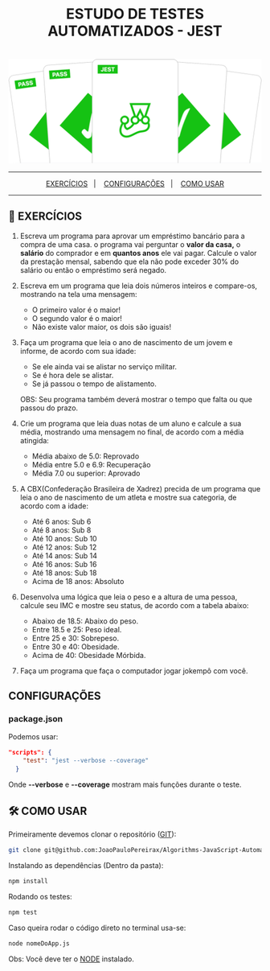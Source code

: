 <div align='center' >
        <h1>ESTUDO DE TESTES AUTOMATIZADOS - JEST<h1>
</div>

![Jest](./assets/images/jest-readme-headline.png)
<hr>

<p align="center">
  <a href="#EXERCÍCIOS">EXERCÍCIOS</a>&nbsp;&nbsp;&nbsp;|&nbsp;&nbsp;&nbsp;
  <a href="#CONFIGURAÇÕES">CONFIGURAÇÕES</a>&nbsp;&nbsp;&nbsp;|&nbsp;&nbsp;&nbsp;
  <a href="#COMO-USAR">COMO USAR</a>
</p>

<hr>

## 📝 EXERCÍCIOS

1. Escreva um programa para aprovar um empréstimo bancário para a compra de uma casa. o programa vai perguntar o **valor da casa,** o **salário** do comprador e em **quantos anos** ele vai pagar. Calcule o valor da prestação mensal, sabendo que ela não pode exceder 30% do salário ou então o empréstimo será negado.

2. Escreva em um programa que leia dois números inteiros e compare-os, mostrando na tela uma mensagem:
    - O primeiro valor é o maior!
    - O segundo valor é o maior!
    - Não existe valor maior, os dois são iguais!
    
3. Faça um programa que leia o ano de nascimento de um jovem e informe, de acordo com sua idade:
    - Se ele ainda vai se alistar no serviço militar.
    - Se é hora dele se alistar.
    - Se já passou o tempo de alistamento.

    OBS: Seu programa também deverá mostrar o tempo que falta ou que passou do prazo.
4. Crie um programa que leia duas notas de um aluno e calcule a sua média, mostrando uma mensagem no final, de acordo com a média atingida:
    - Média abaixo de 5.0: Reprovado
    - Média entre 5.0 e 6.9: Recuperação
    - Média 7.0 ou superior: Aprovado
    
5. A CBX(Confederação Brasileira de Xadrez) precida de um programa que leia o ano de nascimento de um atleta e mostre sua categoria, de acordo com a idade:
    - Até 6 anos: Sub 6
    - Até 8 anos: Sub 8
    - Até 10 anos: Sub 10
    - Até 12 anos: Sub 12
    - Até 14 anos: Sub 14
    - Até 16 anos: Sub 16
    - Até 18 anos: Sub 18
    - Acima de 18 anos: Absoluto
    
6. Desenvolva uma lógica que leia o peso e a altura de uma pessoa, calcule seu IMC e mostre seu status, de acordo com a tabela abaixo:
    - Abaixo de 18.5: Abaixo do peso.
    - Entre 18.5 e 25: Peso ideal.
    - Entre 25 e 30: Sobrepeso.
    - Entre 30 e 40: Obesidade.
    - Acima de 40: Obesidade Mórbida.

7. Faça um programa que faça o computador jogar jokempô com você.

## CONFIGURAÇÕES
### package.json
Podemos usar: 
```json
"scripts": {
    "test": "jest --verbose --coverage"
  }
```

Onde **--verbose** e **--coverage** mostram mais funções durante o teste.

## 🛠️ COMO USAR

Primeiramente devemos clonar o repositório ([GIT](https://git-scm.com/)):


```bash 
git clone git@github.com:JoaoPauloPereirax/Algorithms-JavaScript-Automated-Testing.git
```

Instalando as dependências (Dentro da pasta):

```bash 
npm install
```

Rodando os testes:

```bash 
npm test
```

Caso queira rodar o código direto no terminal usa-se:

```bash 
node nomeDoApp.js
```

Obs: Você deve ter o [NODE](https://nodejs.org/pt-br) instalado.

